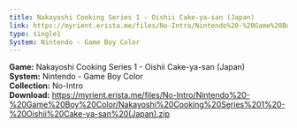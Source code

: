 ```yaml
---
title: Nakayoshi Cooking Series 1 - Oishii Cake-ya-san (Japan)
link: https://myrient.erista.me/files/No-Intro/Nintendo%20-%20Game%20Boy%20Color/Nakayoshi%20Cooking%20Series%201%20-%20Oishii%20Cake-ya-san%20(Japan).zip
type: single1
System: Nintendo - Game Boy Color
---
```

<b>Game:</b> Nakayoshi Cooking Series 1 - Oishii Cake-ya-san (Japan)<br>
<b>System:</b> Nintendo - Game Boy Color<br>
<b>Collection:</b> No-Intro<br>
<b>Download:</b> https://myrient.erista.me/files/No-Intro/Nintendo%20-%20Game%20Boy%20Color/Nakayoshi%20Cooking%20Series%201%20-%20Oishii%20Cake-ya-san%20(Japan).zip